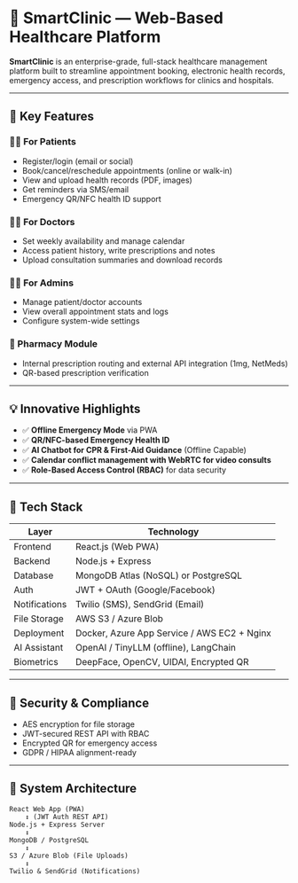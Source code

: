 # 🏥 SmartClinic — Web-Based Healthcare Platform

**SmartClinic** is an enterprise-grade, full-stack healthcare management platform built to streamline appointment booking, electronic health records, emergency access, and prescription workflows for clinics and hospitals.

---

## 📌 Key Features

### 🧑‍⚕️ For Patients
- Register/login (email or social)
- Book/cancel/reschedule appointments (online or walk-in)
- View and upload health records (PDF, images)
- Get reminders via SMS/email
- Emergency QR/NFC health ID support

### 👨‍⚕️ For Doctors
- Set weekly availability and manage calendar
- Access patient history, write prescriptions and notes
- Upload consultation summaries and download records

### 👨‍💼 For Admins
- Manage patient/doctor accounts
- View overall appointment stats and logs
- Configure system-wide settings

### 💊 Pharmacy Module
- Internal prescription routing and external API integration (1mg, NetMeds)
- QR-based prescription verification

---

## 💡 Innovative Highlights

- ✅ **Offline Emergency Mode** via PWA
- ✅ **QR/NFC-based Emergency Health ID**
- ✅ **AI Chatbot for CPR & First-Aid Guidance** (Offline Capable)
- ✅ **Calendar conflict management with WebRTC for video consults**
- ✅ **Role-Based Access Control (RBAC)** for data security

---

## 🧱 Tech Stack

| Layer          | Technology                                       |
| -------------- | ------------------------------------------------ |
| Frontend       | React.js (Web PWA)                               |
| Backend        | Node.js + Express                                |
| Database       | MongoDB Atlas (NoSQL) or PostgreSQL              |
| Auth           | JWT + OAuth (Google/Facebook)                    |
| Notifications  | Twilio (SMS), SendGrid (Email)                   |
| File Storage   | AWS S3 / Azure Blob                              |
| Deployment     | Docker, Azure App Service / AWS EC2 + Nginx      |
| AI Assistant   | OpenAI / TinyLLM (offline), LangChain            |
| Biometrics     | DeepFace, OpenCV, UIDAI, Encrypted QR            |

---

## 🔐 Security & Compliance

- AES encryption for file storage
- JWT-secured REST API with RBAC
- Encrypted QR for emergency access
- GDPR / HIPAA alignment-ready

---

## 📐 System Architecture

```plaintext
React Web App (PWA)
    ↕ (JWT Auth REST API)
Node.js + Express Server
    ↕
MongoDB / PostgreSQL
    ↕
S3 / Azure Blob (File Uploads)
    ↕
Twilio & SendGrid (Notifications)
